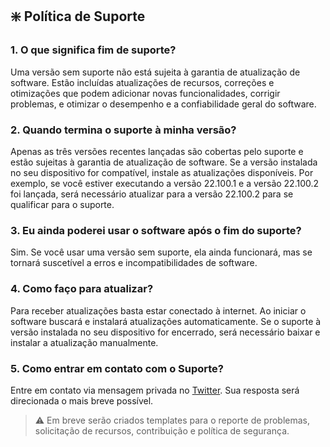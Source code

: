 ## :sparkle: Política de Suporte
### 1. O que significa fim de suporte?
Uma versão sem suporte não está sujeita à garantia de atualização de software. Estão incluídas atualizações de recursos, correções e otimizações que podem adicionar novas funcionalidades, corrigir problemas, e otimizar o desempenho e a confiabilidade geral do software.

### 2. Quando termina o suporte à minha versão?
Apenas as três versões recentes lançadas são cobertas pelo suporte e estão sujeitas à garantia de atualização de software. Se a versão instalada no seu dispositivo for compatível, instale as atualizações disponíveis. Por exemplo, se você estiver executando a versão 22.100.1 e a versão 22.100.2 foi lançada, será necessário atualizar para a versão 22.100.2 para se qualificar para o suporte.

### 3. Eu ainda poderei usar o software após o fim do suporte?
Sim. Se você usar uma versão sem suporte, ela ainda funcionará, mas se tornará suscetível a erros e incompatibilidades de software.

### 4. Como faço para atualizar?
Para receber atualizações basta estar conectado à internet. Ao iniciar o software buscará e instalará atualizações automaticamente. Se o suporte à versão instalada no seu dispositivo for encerrado, será necessário baixar e instalar a atualização manualmente.

### 5. Como entrar em contato com o Suporte?
Entre em contato via mensagem privada no [Twitter](https://twitter.com/hd53r7us3e). Sua resposta será direcionada o mais breve possível.

> :warning: Em breve serão criados templates para o reporte de problemas, solicitação de recursos, contribuição e política de segurança.
